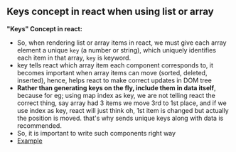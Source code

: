 ## Keys concept in react when using list or array

**"Keys" Concept in react:**
 - So, when rendering list or array items in react, we must give each array element a unique `key` (a number or string), which uniquely identifies each item in that array, `key` is keyword.
 - key tells react which array item each component corresponds to, it becomes important when array items can move (sorted, deleted, inserted), hence, helps react to make correct updates in DOM tree
 - **Rather than generating keys on the fly, include them in data itself**, because for eg; using map index as key, we are not telling react the correct thing, say array had 3 items we move 3rd to 1st place, and if we use index as key, react will just think oh, 1st item is changed but actually the position is moved. that's why sends unique keys along with data is recommended.
 - So, it is important to write such components right way
  - [Example](https://github.com/princebansal7/Web-Development-Concepts/blob/main/react-js/09.react-keys-with-todo/src/App.jsx) 